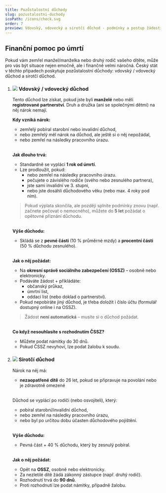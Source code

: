 ```yaml
---
title: Pozůstalostní důchody
slug: pozustalostni-duchody
icoPath: /icons/check.svg
order: 7
preview: Vdovský, vdovecký a sirotčí důchod - podmínky a postup žádosti. 
---
```


## Finanční pomoc po úmrtí ##

Pokud vám zemřel manžel/manželka nebo druhý rodič vašeho dítěte, může pro vás být situace nejen emočně, ale i finančně velmi náročná. Český stát v těchto případech poskytuje pozůstalostní důchody: vdovský / vdovecký důchod a sirotčí důchod.

1. ### ![](/icons/note.svg)  Vdovský / vdovecký důchod ###
   Tento důchod lze získat, pokud jste byli <b>manželé</b> nebo měli <b>registrované partnerství</b>. Druh a družka (ani se společnými dětmi) na něj nárok nemají.

   <b>Kdy vzniká nárok:</b>
    - zemřelý pobíral starobní nebo invalidní důchod,
    - nebo zemřelý měl nárok na důchod, ale ještě si o něj nepožádal,
    - nebo zemřel na následky pracovního úrazu.
   
   <br/><b>Jak dlouho trvá:</b>
    - Standardně se vyplácí <b>1 rok od úmrtí</b>.
    - Lze prodloužit, pokud:
      - nebo zemřel na následky pracovního úrazu.
      - pečujete o závislého rodiče (svého nebo zesnulého partnera),
      - jste sami invalidní ve 3. stupni,
      - nebo jste dosáhli důchodového věku (nebo max. 4 roky pod ním).

   > Pokud výplata skončila, ale později splníte podmínky znovu (např. začnete pečovat o nemocného), můžete do <b>5 let</b> požádat o opětovné přiznání důchodu.

   <br/><b>Výše důchodu:</b>
    - Skládá se z <b>pevné části</b> (10 % průměrné mzdy) a <b>procentní části</b> (50 % důchodu zesnulého).

   <br/><b>Jak o něj požádat:</b>
    - Na <b>okresní správě sociálního zabezpečení (OSSZ)</b> – osobně nebo elektronicky.
    - Podáváte žádost + přikládáte:
      - občanský průkaz,
      - úmrtní list,
      - oddací list (nebo doklad o partnerství).
    - Pokud nepobíráte jiný důchod, je třeba doložit i číslo účtu (formulář dostupný online i na OSSZ).

   > Žádost <b>není automatická</b> – musíte si o důchod požádat.

   <br/><b>Co když nesouhlasíte s rozhodnutím ČSSZ?</b>
    - Můžete podat námitky do 30 dnů.
    - Pokud ČSSZ nevyhoví, lze podat žalobu k soudu.
   
2. ### ![](/icons/note.svg) Sirotčí důchod ###
   Nárok na něj má:
    - <b>nezaopatřené dítě</b> do 26 let, pokud se připravuje na povolání nebo je zdravotně omezené
   
   <br/>Důchod se vyplácí po rodiči (nebo osvojiteli), který:
    - pobíral starobní/invalidní důchod,
    - nebo zemřel na následky pracovního úrazu, 
    - nebo byl po určitou dobu účasten důchodového pojištění.

   <br/><b>Výše důchodu:</b>
    - Pevná část + 40 % důchodu, který by zesnulý pobíral.

   <br/><b>Jak o něj požádat:</b>
    - Opět na <b>OSSZ</b>, osobně nebo elektronicky.
    - Za nezletilé dítě žádá zákonný zástupce (např. druhý rodič).
    - Rozhodnutí trvá do <b>90 dnů</b>.
    - Proti rozhodnutí lze podat námitky, případně žalobu.